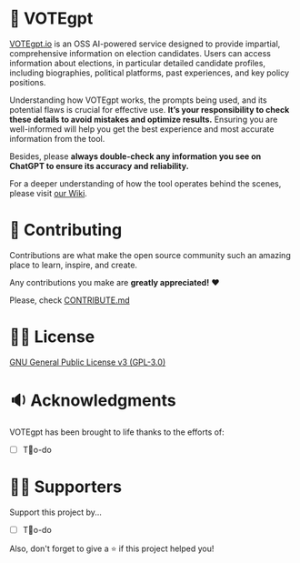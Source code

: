 <!-- ABOUT -->
# 🤖 VOTEgpt

[VOTEgpt.io](https://www.votegpt.io/) is an OSS AI-powered service designed to provide impartial, comprehensive information on election candidates. Users can access information about elections, in particular detailed candidate profiles, including biographies, political platforms, past experiences, and key policy positions.

Understanding how VOTEgpt works, the prompts being used, and its potential flaws is crucial for effective use. **It’s your responsibility to check these details to avoid mistakes and optimize results.** Ensuring you are well-informed will help you get the best experience and most accurate information from the tool.

Besides, please **always double-check any information you see on ChatGPT to ensure its accuracy and reliability.**

For a deeper understanding of how the tool operates behind the scenes, please visit [our Wiki](https://github.com/42piratas/VOTEgpt/wiki).

<!-- CONTRIBUTING -->
# 🤗 Contributing

Contributions are what make the open source community such an amazing place to learn, inspire, and create.

Any contributions you make are **greatly appreciated!** ♥️

Please, check [CONTRIBUTE.md](https://github.com/42piratas/VOTEgpt/blob/main/CONTRIBUTE.md)

<!-- LICENSE -->
# ✊🏽 License

[GNU General Public License v3 (GPL-3.0)](https://github.com/42piratas/VOTEgpt/blob/main/LICENSE.txt)

<!-- ACKNOWLEDGMENTS -->
# 🔉 Acknowledgments

VOTEgpt has been brought to life thanks to the efforts of:
- [ ] To-do

<!-- SUPPORTERS -->

# 💪🏽 Supporters
Support this project by...
- [ ] To-do

Also, don't forget to give a ⭐️ if this project helped you!
